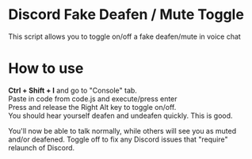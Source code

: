 # Discord Fake Deafen / Mute Toggle
This script allows you to toggle on/off a fake deafen/mute in voice chat

# How to use
<b>Ctrl + Shift + I</b> and go to "Console" tab. <br />
Paste in code from code.js and execute/press enter <br />
Press and release the Right Alt key to toggle on/off. <br /> 
You should hear yourself deafen and undeafen quickly. This is good. <br />

You'll now be able to talk normally, while others will see you as muted and/or deafened. Toggle off to fix any Discord issues that "require" relaunch of Discord.
